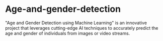 # Age-and-gender-detection
"Age and Gender Detection using Machine Learning" is an innovative project that leverages cutting-edge AI techniques to accurately predict the age and gender of individuals from images or video streams. 
